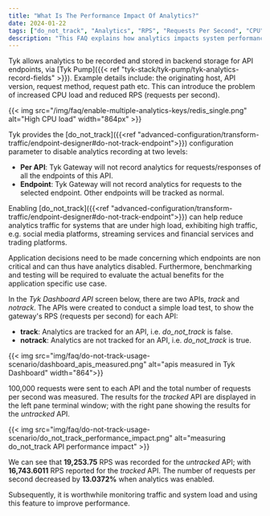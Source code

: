 ```yaml
---
title: "What Is The Performance Impact Of Analytics?"
date: 2024-01-22
tags: ["do_not_track", "Analytics", "RPS", "Requests Per Second", "CPU", "high load", "high traffic"]
description: "This FAQ explains how analytics impacts system performance and how to disable using do_not_track"
---
```


Tyk allows analytics to be recorded and stored in backend storage for API endpoints, via [Tyk Pump]({{< ref "tyk-stack/tyk-pump/tyk-analytics-record-fields" >}}). Example details include: the originating host, API version, request method, request path etc. This can introduce the problem of increased CPU load and reduced RPS (requests per second).

{{< img src="/img/faq/enable-multiple-analytics-keys/redis_single.png" alt="High CPU load" width="864px" >}}

Tyk provides the [do_not_track]({{<ref "advanced-configuration/transform-traffic/endpoint-designer#do-not-track-endpoint">}}) configuration parameter to disable analytics recording at two levels:

- **Per API**: Tyk Gateway will not record analytics for requests/responses of all the endpoints of this API.
- **Endpoint**: Tyk Gateway will not record analytics for requests to the selected endpoint. Other endpoints will be tracked as normal.

Enabling [do_not_track]({{<ref "advanced-configuration/transform-traffic/endpoint-designer#do-not-track-endpoint">}}) can help reduce analytics traffic for systems that are under high load, exhibiting high traffic, e.g. social media platforms, streaming services and financial services and trading platforms.

Application decisions need to be made concerning which endpoints are non critical and can thus have analytics disabled. Furthermore, benchmarking and testing will be required to evaluate the actual benefits for the application specific use case.

In the *Tyk Dashboard API* screen below, there are two APIs, *track* and *notrack*. The APIs were created to conduct a simple load test, to show the gateway's RPS (requests per second) for each API:

- **track**: Analytics are tracked for an API, i.e. *do_not_track* is false.
- **notrack**: Analytics are not tracked for an API, i.e. *do_not_track* is true.

{{< img src="img/faq/do-not-track-usage-scenario/dashboard_apis_measured.png" alt="apis measured in Tyk Dashboard" width="864">}}

100,000 requests were sent to each API and the total number of requests per second was measured. The results for the *tracked* API are displayed in the left pane terminal window; with the right pane showing the results for the *untracked* API.

{{< img src="img/faq/do-not-track-usage-scenario/do_not_track_performance_impact.png" alt="measuring do_not_track API performance impact" >}}

We can see that **19,253.75** RPS was recorded for the *untracked* API; with **16,743.6011** RPS reported for the *tracked* API. The number of requests per second decreased by **13.0372%** when analytics was enabled.

Subsequently, it is worthwhile monitoring traffic and system load and using this feature to improve performance. 
